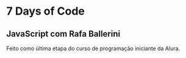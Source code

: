 # 7 Days of Code
## JavaScript com Rafa Ballerini

Feito como última etapa do curso de programação iniciante da Alura.
